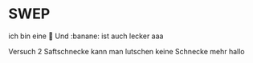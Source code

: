 # SWEP
ich bin eine :pizza:
Und  :banane: ist auch lecker
aaa

Versuch 2
Saftschnecke
kann man lutschen
keine Schnecke mehr
hallo